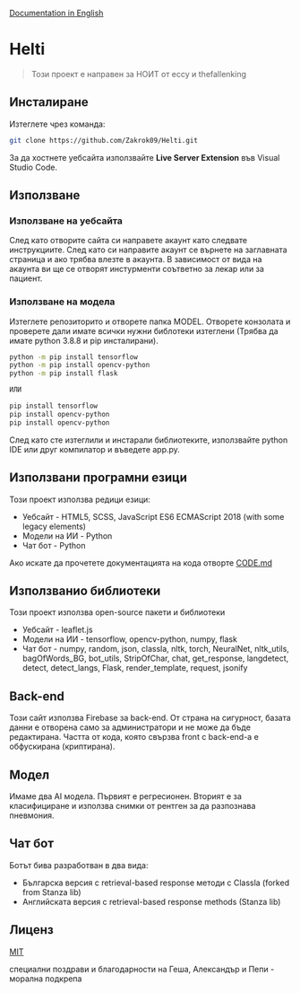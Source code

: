 [Documentation in English](./README.md)

# Helti

>Този проект е направен за НОИТ от eccy и thefallenking

## Инсталиране

Изтеглете чрез команда:

```bash
git clone https://github.com/Zakrok09/Helti.git
```

За да хостнете уебсайта използвайте **Live Server Extension** във Visual Studio Code.

## Използване

### Използване на уебсайта

След като отворите сайта си направете акаунт като следвате инструкциите. След като си направите акаунт се върнете на заглавната страница и ако трябва влезте в акаунта. В зависимост от вида на акаунта ви ще се отворят инстурменти соътветно за лекар или за пациент.

### Използване на модела

Изтеглете репозиторито и отворете папка MODEL. Отворете конзолата и проверете дали имате всички нужни библотеки изтеглени (Трябва да имате python 3.8.8 и pip инсталирани).

```bash
python -m pip install tensorflow
python -m pip install opencv-python
python -m pip install flask

ИЛИ

pip install tensorflow
pip install opencv-python
pip install opencv-python
```

След като сте изтеглили и инстарали библиотеките, използвайте python IDE или друг компилатор и въведете app.py.

## Използвани програмни езици

Този проект използва редици езици:

- Уебсайт - HTML5, SCSS, JavaScript ES6 ECMAScript 2018 (with some legacy elements)
- Модели на ИИ - Python
- Чат бот - Python

Ако искате да прочетете документацията на кода отворте [CODE.md](./CODE.md)

## Използванио библиотеки

Този проект използва open-source пакети и библиотеки

- Уебсайт - leaflet.js
- Модели на ИИ - tensorflow, opencv-python, numpy, flask
- Чат бот - numpy, random, json, classla, nltk, torch, NeuralNet, nltk_utils, bagOfWords_BG, bot_utils, StripOfChar, chat, get_response, langdetect, detect, detect_langs, Flask, render_template, request, jsonify

## Back-end

Този сайт използва Firebase за back-end. От страна на сигурност, базата данни е отворена само за администратори и не може да бъде редактирана. Частта от кода, която свързва front с back-end-а е обфускирана (криптирана).

## Модел

Имаме два AI модела. Първият е регресионен. Вторият е за класифициране и използва снимки от рентген за да разпознава пневмония.

## Чат бот

Ботът бива разработван в два вида:

- Българска версия с retrieval-based response методи с Classla (forked from Stanza lib)
- Английската версия с retrieval-based response methods (Stanza lib)

## Лиценз

[MIT](https://choosealicense.com/licenses/mit/)

специални поздрави и благодарности на Геша, Александър и Пепи - морална подкрепа
